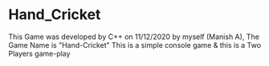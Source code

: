 # Hand_Cricket
This Game was developed by C++ on 11/12/2020 by myself (Manish A), The Game Name is "Hand-Cricket"
This is a simple console game & this is a Two Players game-play
